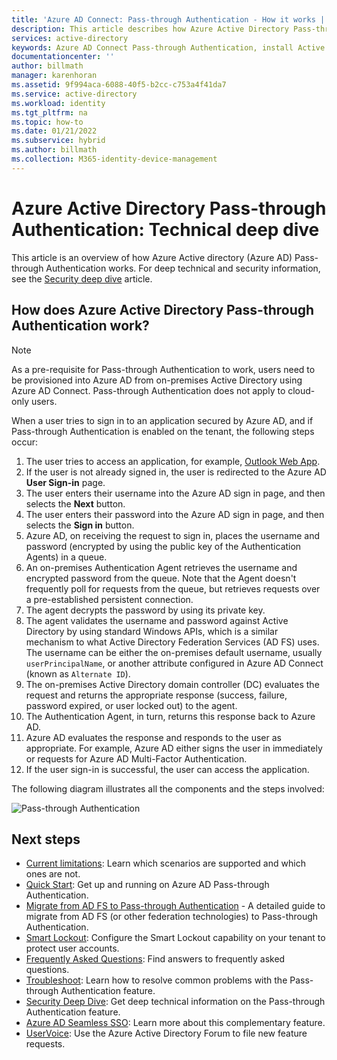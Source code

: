 ```yaml
---
title: 'Azure AD Connect: Pass-through Authentication - How it works | Microsoft Docs'
description: This article describes how Azure Active Directory Pass-through Authentication works
services: active-directory
keywords: Azure AD Connect Pass-through Authentication, install Active Directory, required components for Azure AD, SSO, Single Sign-on
documentationcenter: ''
author: billmath
manager: karenhoran
ms.assetid: 9f994aca-6088-40f5-b2cc-c753a4f41da7
ms.service: active-directory
ms.workload: identity
ms.tgt_pltfrm: na
ms.topic: how-to
ms.date: 01/21/2022
ms.subservice: hybrid
ms.author: billmath
ms.collection: M365-identity-device-management
---
```


# Azure Active Directory Pass-through Authentication: Technical deep dive
This article is an overview of how Azure Active directory (Azure AD) Pass-through Authentication works. For deep technical and security information, see the [Security deep dive](how-to-connect-pta-security-deep-dive.md) article.

## How does Azure Active Directory Pass-through Authentication work?

>[!NOTE]
>As a pre-requisite for Pass-through Authentication to work, users need to be provisioned into Azure AD from on-premises Active Directory using Azure AD Connect. Pass-through Authentication does not apply to cloud-only users.

When a user tries to sign in to an application secured by Azure AD, and if Pass-through Authentication is enabled on the tenant, the following steps occur:

1. The user tries to access an application, for example, [Outlook Web App](https://outlook.office365.com/owa/).
2. If the user is not already signed in, the user is redirected to the Azure AD **User Sign-in** page.
3. The user enters their username into the Azure AD sign in page, and then selects the **Next** button.
4. The user enters their password into the Azure AD sign in page, and then selects the **Sign in** button.
5. Azure AD, on receiving the request to sign in, places the username and password (encrypted by using the public key of the Authentication Agents) in a queue.
6. An on-premises Authentication Agent retrieves the username and encrypted password from the queue. Note that the Agent doesn't frequently poll for requests from the queue, but retrieves requests over a pre-established persistent connection.
7. The agent decrypts the password by using its private key.
8. The agent validates the username and password against Active Directory by using standard Windows APIs, which is a similar mechanism to what Active Directory Federation Services (AD FS) uses. The username can be either the on-premises default username, usually `userPrincipalName`, or another attribute configured in Azure AD Connect (known as `Alternate ID`).
9. The on-premises Active Directory domain controller (DC) evaluates the request and returns the appropriate response (success, failure, password expired, or user locked out) to the agent.
10. The Authentication Agent, in turn, returns this response back to Azure AD.
11. Azure AD evaluates the response and responds to the user as appropriate. For example, Azure AD either signs the user in immediately or requests for Azure AD Multi-Factor Authentication.
12. If the user sign-in is successful, the user can access the application.

The following diagram illustrates all the components and the steps involved:

![Pass-through Authentication](./media/how-to-connect-pta-how-it-works/pta2.png)

## Next steps
- [Current limitations](how-to-connect-pta-current-limitations.md): Learn which scenarios are supported and which ones are not.
- [Quick Start](how-to-connect-pta-quick-start.md): Get up and running on Azure AD Pass-through Authentication.
- [Migrate from AD FS to Pass-through Authentication](https://aka.ms/adfstoPTADP) - A detailed guide to migrate from AD FS (or other federation technologies) to Pass-through Authentication.
- [Smart Lockout](../authentication/howto-password-smart-lockout.md): Configure the Smart Lockout capability on your tenant to protect user accounts.
- [Frequently Asked Questions](how-to-connect-pta-faq.yml): Find answers to frequently asked questions.
- [Troubleshoot](tshoot-connect-pass-through-authentication.md): Learn how to resolve common problems with the Pass-through Authentication feature.
- [Security Deep Dive](how-to-connect-pta-security-deep-dive.md): Get deep technical information on the Pass-through Authentication feature.
- [Azure AD Seamless SSO](how-to-connect-sso.md): Learn more about this complementary feature.
- [UserVoice](https://feedback.azure.com/d365community/forum/22920db1-ad25-ec11-b6e6-000d3a4f0789): Use the Azure Active Directory Forum to file new feature requests.


